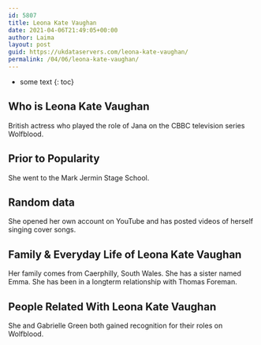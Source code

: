 ```yaml
---
id: 5807
title: Leona Kate Vaughan
date: 2021-04-06T21:49:05+00:00
author: Laima
layout: post
guid: https://ukdataservers.com/leona-kate-vaughan/
permalink: /04/06/leona-kate-vaughan/
---
```


* some text
{: toc}


## Who is Leona Kate Vaughan
                  
                  
                  
British actress who played the role of Jana on the CBBC television series Wolfblood.
                  
              
            
              
            
                
                
                
## Prior to Popularity
                  
                  
                  
She went to the Mark Jermin Stage School.
                  
              
            
              
            
                
                
                
## Random data
                  
                  
                  
She opened her own account on YouTube and has posted videos of herself singing cover songs.
                  
              
            
              
            
                
                
                
## Family & Everyday Life of Leona Kate Vaughan
                  
                  
                  
Her family comes from Caerphilly, South Wales. She has a sister named Emma. She has been in a longterm relationship with Thomas Foreman.
                  
              
            
              
            
                
                
                
## People Related With Leona Kate Vaughan
                  
                  
                  
She and Gabrielle Green both gained recognition for their roles on Wolfblood.
                  
              
            
              
            
                
              
            
              
              
            
            
              
            
          
          
          
